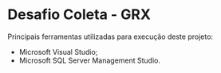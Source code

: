 # Desafio Coleta - GRX
Principais ferramentas utilizadas para execução deste projeto:
- Microsoft Visual Studio;
- Microsoft SQL Server Management Studio.
